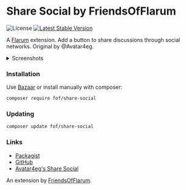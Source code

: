 # Share Social by FriendsOfFlarum

![License](https://img.shields.io/badge/license-MIT-blue.svg) [![Latest Stable Version](https://img.shields.io/packagist/v/fof/share-social.svg)](https://packagist.org/packages/fof/share-social)

A [Flarum](http://flarum.org) extension. Add a button to share discussions through social networks. Original by @Avatar4eg.

<details> 
  <summary>Screenshots </summary>
  
  <img src="https://i.imgur.com/1YzVRza.jpg" alt="share modal" width="300" />
  <img src="https://i.imgur.com/EBLh4zG.jpg" alt="settings" width="300" />
</details>

### Installation

Use [Bazaar](https://discuss.flarum.org/d/5151-flagrow-bazaar-the-extension-marketplace) or install manually with composer:

```sh
composer require fof/share-social
```

### Updating

```sh
composer update fof/share-social
```

### Links

- [Packagist](https://packagist.org/packages/fof/share-social)
- [GitHub](https://githbu.com/FriendsOfFlarum/share-social)
- [Avatar4eg's Share Social](https://github.com/Avatar4eg/flarum-ext-share-social)

An extension by [FriendsOfFlarum](https://github.com/FriendsOfFlarum).